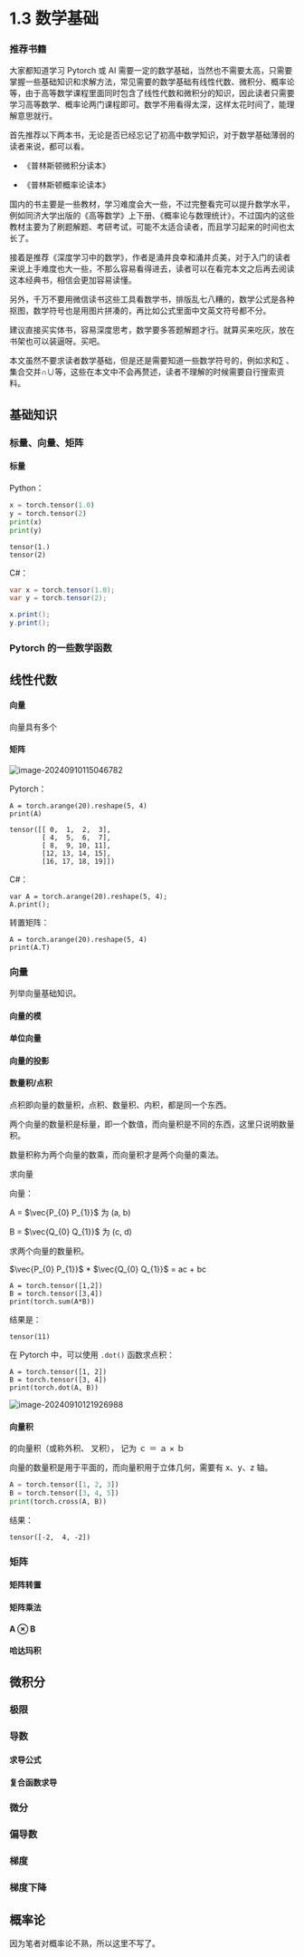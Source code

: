 # 1.3 数学基础



### 推荐书籍

大家都知道学习 Pytorch 或 AI 需要一定的数学基础，当然也不需要太高，只需要掌握一些基础知识和求解方法，常见需要的数学基础有线性代数、微积分、概率论等，由于高等数学课程里面同时包含了线性代数和微积分的知识，因此读者只需要学习高等数学、概率论两门课程即可。数学不用看得太深，这样太花时间了，能理解意思就行。



首先推荐以下两本书，无论是否已经忘记了初高中数学知识，对于数学基础薄弱的读者来说，都可以看。

* 《普林斯顿微积分读本》

* 《普林斯顿概率论读本》



国内的书主要是一些教材，学习难度会大一些，不过完整看完可以提升数学水平，例如同济大学出版的《高等数学》上下册、《概率论与数理统计》，不过国内的这些教材主要为了刷题解题、考研考试，可能不太适合读者，而且学习起来的时间也太长了。



接着是推荐《深度学习中的数学》，作者是涌井良幸和涌井贞美，对于入门的读者来说上手难度也大一些，不那么容易看得进去，读者可以在看完本文之后再去阅读这本经典书，相信会更加容易读懂。



另外，千万不要用微信读书这些工具看数学书，排版乱七八糟的，数学公式是各种抠图，数学符号也是用图片拼凑的，再比如公式里面中文英文符号都不分。

建议直接买实体书，容易深度思考，数学要多答题解题才行。就算买来吃灰，放在书架也可以装逼呀。买吧。



本文虽然不要求读者数学基础，但是还是需要知道一些数学符号的，例如求和∑ 、集合交并∩∪等，这些在本文中不会再赘述，读者不理解的时候需要自行搜索资料。



## 基础知识

### 标量、向量、矩阵





#### 标量

Python：

```python
x = torch.tensor(1.0)
y = torch.tensor(2)
print(x)
print(y)
```

```
tensor(1.)
tensor(2)
```



C#：

```csharp
var x = torch.tensor(1.0);
var y = torch.tensor(2);

x.print();
y.print();
```





### Pytorch 的一些数学函数



## 线性代数







#### 向量

向量具有多个



#### 矩阵

![image-20240910115046782](./images/image-20240910115046782.png)

Pytorch：

```
A = torch.arange(20).reshape(5, 4)
print(A)
```

```
tensor([[ 0,  1,  2,  3],
        [ 4,  5,  6,  7],
        [ 8,  9, 10, 11],
        [12, 13, 14, 15],
        [16, 17, 18, 19]])
```





C#：

```
var A = torch.arange(20).reshape(5, 4);
A.print();
```



转置矩阵：

```
A = torch.arange(20).reshape(5, 4)
print(A.T)
```







### 向量

列举向量基础知识。



#### 向量的模



#### 单位向量



#### 向量的投影



#### 数量积/点积

点积即向量的数量积，点积、数量积、内积，都是同一个东西。

两个向量的数量积是标量，即一个数值，而向量积是不同的东西，这里只说明数量积。

数量积称为两个向量的数乘，而向量积才是两个向量的乘法。

求向量

向量：

A = $\vec{P_{0} P_{1}}$  为 (a, b)

B = $\vec{Q_{0} Q_{1}}$  为 (c, d)



求两个向量的数量积。

$\vec{P_{0} P_{1}}$ * $\vec{Q_{0} Q_{1}}$ = ac + bc 

```
A = torch.tensor([1,2])
B = torch.tensor([3,4])
print(torch.sum(A*B))
```



结果是：

```
tensor(11)
```



在 Pytorch 中，可以使用 `.dot()` 函数求点积：

```
A = torch.tensor([1, 2])
B = torch.tensor([3, 4])
print(torch.dot(A, B))
```





![image-20240910121926988](./images/image-20240910121926988.png)





#### 向量积

的向量积（或称外积、 叉积）， 记为 ｃ ＝ ａ × ｂ

向量的数量积是用于平面的，而向量积用于立体几何，需要有 x、y、z 轴。

```python
A = torch.tensor([1, 2, 3])
B = torch.tensor([3, 4, 5])
print(torch.cross(A, B))
```



结果：

```
tensor([-2,  4, -2])
```



### 矩阵

#### 矩阵转置

#### 矩阵乘法

#### A ⊗ B

#### 哈达玛积



## 微积分

### 极限

### 导数

#### 求导公式

#### 复合函数求导



### 微分



### 偏导数



### 梯度



### 梯度下降



## 概率论

因为笔者对概率论不熟，所以这里不写了。
